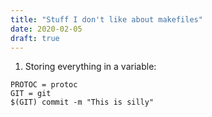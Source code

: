 ```yaml
---
title: "Stuff I don't like about makefiles"
date: 2020-02-05
draft: true
---
```

1. Storing everything in a variable:
```
PROTOC = protoc
GIT = git
$(GIT) commit -m "This is silly"
```


